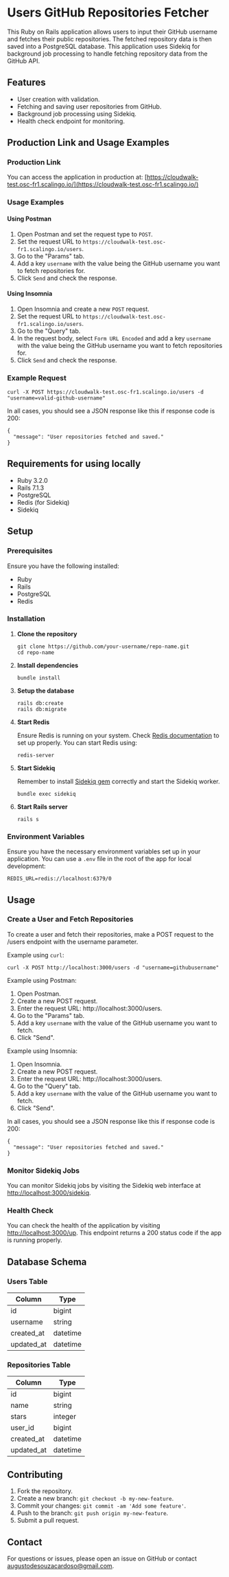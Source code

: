 # Users GitHub Repositories Fetcher

This Ruby on Rails application allows users to input their GitHub username and fetches their public repositories. The fetched repository data is then saved into a PostgreSQL database. This application uses Sidekiq for background job processing to handle fetching repository data from the GitHub API.

## Features

- User creation with validation.
- Fetching and saving user repositories from GitHub.
- Background job processing using Sidekiq.
- Health check endpoint for monitoring.


## Production Link and Usage Examples

### Production Link
You can access the application in production at: [https://cloudwalk-test.osc-fr1.scalingo.io/](https://cloudwalk-test.osc-fr1.scalingo.io/)

### Usage Examples

#### Using Postman

1. Open Postman and set the request type to `POST`.
2. Set the request URL to `https://cloudwalk-test.osc-fr1.scalingo.io/users`.
3. Go to the "Params" tab.
4. Add a key `username` with the value being the GitHub username you want to fetch repositories for.
5. Click `Send` and check the response.

#### Using Insomnia

1. Open Insomnia and create a new `POST` request.
2. Set the request URL to `https://cloudwalk-test.osc-fr1.scalingo.io/users`.
3. Go to the "Query" tab.
4. In the request body, select `Form URL Encoded` and add a key `username` with the value being the GitHub username you want to fetch repositories for.
5. Click `Send` and check the response.

### Example Request

  ```
  curl -X POST https://cloudwalk-test.osc-fr1.scalingo.io/users -d "username=valid-github-username"
  ```

In all cases, you should see a JSON response like this if response code is 200:

  ```
  {
    "message": "User repositories fetched and saved."
  }
  ```

## Requirements for using locally

- Ruby 3.2.0
- Rails 7.1.3
- PostgreSQL
- Redis (for Sidekiq)
- Sidekiq

## Setup

### Prerequisites

Ensure you have the following installed:

- Ruby
- Rails
- PostgreSQL
- Redis

### Installation

1. **Clone the repository**

   ```
   git clone https://github.com/your-username/repo-name.git
   cd repo-name
   ```

2. **Install dependencies**

    ```
    bundle install
    ```

3. **Setup the database**

    ```
    rails db:create
    rails db:migrate
    ```

4. **Start Redis**

    Ensure Redis is running on your system. Check [Redis documentation](https://github.com/redis/redis-rb) to set up properly. You can start Redis using:

    ```
    redis-server
    ```

5. **Start Sidekiq**

    Remember to install [Sidekiq gem](https://github.com/sidekiq/sidekiq) correctly and start the Sidekiq worker.

    ```
    bundle exec sidekiq
    ```

6. **Start Rails server**

    ```
    rails s
    ```

### Environment Variables

Ensure you have the necessary environment variables set up in your application. You can use a `.env` file in the root of the app for local development:

  ```
  REDIS_URL=redis://localhost:6379/0
  ```


## Usage

### Create a User and Fetch Repositories

To create a user and fetch their repositories, make a POST request to the /users endpoint with the username parameter.

Example using `curl`:

  ```
  curl -X POST http://localhost:3000/users -d "username=githubusername"
  ```

Example using Postman:

1. Open Postman.
2. Create a new POST request.
3. Enter the request URL: http://localhost:3000/users.
4. Go to the "Params" tab.
5. Add a key `username` with the value of the GitHub username you want to fetch.
6. Click "Send".

Example using Insomnia:

1. Open Insomnia.
2. Create a new POST request.
3. Enter the request URL: http://localhost:3000/users.
4. Go to the "Query" tab.
5. Add a key `username` with the value of the GitHub username you want to fetch.
6. Click "Send".

In all cases, you should see a JSON response like this if response code is 200:

  ```
  {
	"message": "User repositories fetched and saved."
  }
  ```

### Monitor Sidekiq Jobs

You can monitor Sidekiq jobs by visiting the Sidekiq web interface at <http://localhost:3000/sidekiq>.

### Health Check

You can check the health of the application by visiting <http://localhost:3000/up>. This endpoint returns a 200 status code if the app is running properly.


## Database Schema

### Users Table
  | Column     | Type      |
  |------------|-----------|
  | id         | bigint    |
  | username   | string    |
  | created_at | datetime  |
  | updated_at | datetime  |

### Repositories Table
  | Column     | Type      |
  |------------|-----------|
  | id         | bigint    |
  | name       | string    |
  | stars      | integer   |
  | user_id    | bigint    |
  | created_at | datetime  |
  | updated_at | datetime  |


## Contributing
1. Fork the repository.
2. Create a new branch: `git checkout -b my-new-feature`.
3. Commit your changes: `git commit -am 'Add some feature'`.
4. Push to the branch: `git push origin my-new-feature`.
5. Submit a pull request.


## Contact

For questions or issues, please open an issue on GitHub or contact [augustodesouzacardoso@gmail.com](mailto:augustodesouzacardoso@gmail.com).
